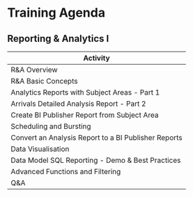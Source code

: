 # Training Agenda

## Reporting & Analytics I

Activity                                                                       |
-------------------------------------------------------------------------------|
R&A Overview                                                                   |
R&A Basic Concepts                                                             |
Analytics Reports with Subject Areas - Part 1                                  |
Arrivals Detailed Analysis Report - Part 2                                     |
Create BI Publisher Report from Subject Area                                   |
Scheduling and Bursting                                                        |
Convert an Analysis Report to a BI Publisher Reports                           |
Data Visualisation                                                             |
Data Model SQL Reporting - Demo & Best Practices                               |
Advanced Functions and Filtering                                               |
Q&A                                                                            |
